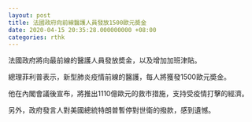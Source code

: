 ```yaml
---
layout: post
title: 法國政府向前線醫護人員發放1500歐元奬金
date: 2020-04-15 20:35:28.000000000 +08:00
categories: rthk
---
```


法國政府將向最前線的醫護人員發放奬金，以及增加加班津貼。

總理菲利普表示，新型肺炎疫情前線的醫護，每人將獲發1500歐元奬金。

他在內閣會議後宣布，將推出1110億歐元的救市措施，支持受疫情打擊的經濟。

另外，政府發言人對美國總統特朗普暫停對世衛的撥款，感到遺憾。
